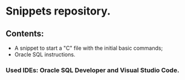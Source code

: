 # Snippets repository.

## Contents:

- A snippet to start a "C" file with the initial basic commands;
- Oracle SQL instructions.

### Used IDEs: Oracle SQL Developer and Visual Studio Code.
